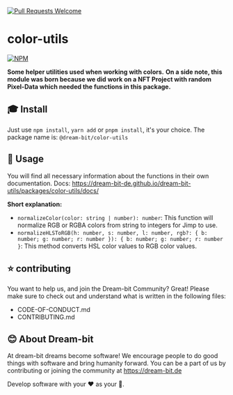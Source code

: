   <a href="http://makeapullrequest.com">  
      <img alt="Pull Requests Welcome" src="https://img.shields.io/badge/PRs-welcome-brightgreen" />
  </a>
  
 # color-utils

[![NPM](https://nodei.co/npm/@dream-bit/color-utils.png?downloads=true&downloadRank=true&stars=true)](https://nodei.co/npm/@dream-bit/color-utils)

**Some helper utilities used when working with colors.**
**On a side note, this module was born because we did work on a NFT Project with random Pixel-Data which needed the functions in this package.**

## 🎓 Install

Just use `npm install`, `yarn add` or `pnpm install`, it's your choice.
The package name is: `@dream-bit/color-utils`

## 🎉 Usage

You will find all necessary information about the functions in their own documentation.
Docs: https://dream-bit-de.github.io/dream-bit-utils/packages/color-utils/docs/

**Short explanation:**

- `normalizeColor(color: string | number): number`: This function will normalize RGB or RGBA colors from string to integers for Jimp to use.
- `normalizeHLSToRGB(h: number, s: number, l: number, rgb?: { b: number; g: number; r: number }): { b: number; g: number; r: number }`: This method converts HSL color values to RGB color values.

## ⭐ contributing

You want to help us, and join the Dream-bit Community?
Great! Please make sure to check out and understand what is written in the following files:

- CODE-OF-CONDUCT.md
- CONTRIBUTING.md

## 😊 About Dream-bit

At dream-bit dreams become software!
We encourage people to do good things with software and bring humanity forward.
You can be a part of us by contributing or joining the community at https://dream-bit.de

Develop software with your ❤️ as your 🧠.
